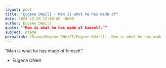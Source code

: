 ```yaml
---
layout: post
title: "Eugene ONeill - Man is what he has made of"
date: 2024-12-28 12:00:00 -0000
author: Eugene ONeill
quote: ""Man is what he has made of himself.""
subject: Drama
permalink: /Drama/Eugene ONeill/Eugene ONeill - Man is what he has made of
---
```


"Man is what he has made of himself."

- Eugene ONeill
